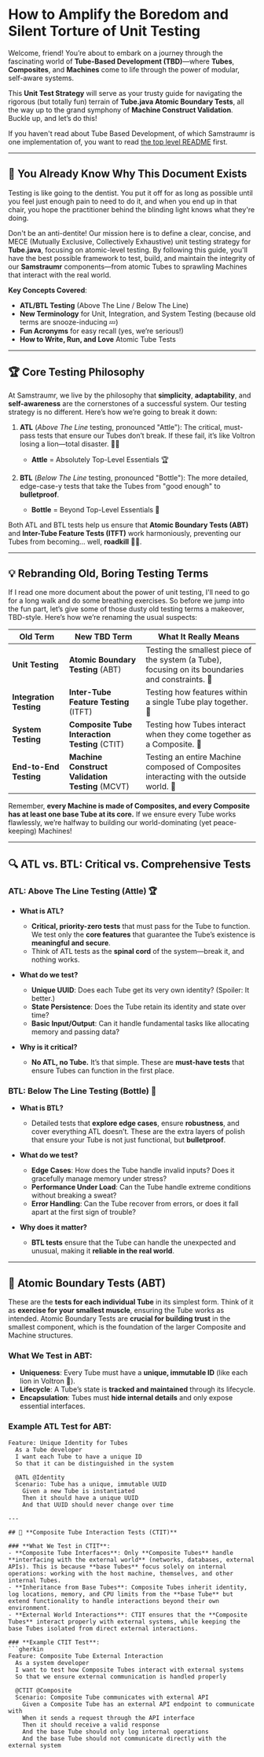 # How to Amplify the Boredom and Silent Torture of Unit Testing

Welcome, friend! You’re about to embark on a journey through the fascinating world of **Tube-Based Development (TBD)**—where **Tubes**, **Composites**, and **Machines** come to life through the power of modular, self-aware systems.

This **Unit Test Strategy** will serve as your trusty guide for navigating the rigorous (but totally fun) terrain of **Tube.java Atomic Boundary Tests**, all the way up to the grand symphony of **Machine Construct Validation**. Buckle up, and let’s do this!

If you haven't read about Tube Based Development, of which Samstraumr is one implementation of, you want to read [the top level README](../../README.md) first.

---

## 🌟 **You Already Know Why This Document Exists**

Testing is like going to the dentist. You put it off for as long as possible until you feel just enough pain to need to do it, and when you end up in that chair, you hope the practitioner behind the blinding light knows what they're doing.

Don't be an anti-dentite! Our mission here is to define a clear, concise, and MECE (Mutually Exclusive, Collectively Exhaustive) unit testing strategy for **Tube.java**, focusing on atomic-level testing. By following this guide, you'll have the best possible framework to test, build, and maintain the integrity of our **Samstraumr** components—from atomic Tubes to sprawling Machines that interact with the real world.

**Key Concepts Covered**:
- **ATL/BTL Testing** (Above The Line / Below The Line)
- **New Terminology** for Unit, Integration, and System Testing (because old terms are snooze-inducing 💤)
- **Fun Acronyms** for easy recall (yes, we’re serious!)
- **How to Write, Run, and Love** Atomic Tube Tests

---

## 🏆 **Core Testing Philosophy**

At Samstraumr, we live by the philosophy that **simplicity**, **adaptability**, and **self-awareness** are the cornerstones of a successful system. Our testing strategy is no different. Here’s how we’re going to break it down:

1. **ATL** (*Above The Line* testing, pronounced "Attle"): The critical, must-pass tests that ensure our Tubes don’t break. If these fail, it’s like Voltron losing a lion—total disaster. 🦁🚫
   - **Attle** = Absolutely Top-Level Essentials 🏆

2. **BTL** (*Below The Line* testing, pronounced "Bottle"): The more detailed, edge-case-y tests that take the Tubes from "good enough" to **bulletproof**.
   - **Bottle** = Beyond Top-Level Essentials 🍾

Both ATL and BTL tests help us ensure that **Atomic Boundary Tests (ABT)** and **Inter-Tube Feature Tests (ITFT)** work harmoniously, preventing our Tubes from becoming… well, **roadkill** 🦔🚗.

---

## 💡 **Rebranding Old, Boring Testing Terms**

If I read one more document about the power of unit testing, I'll need to go for a long walk and do some breathing exercises. So before we jump into the fun part, let’s give some of those dusty old testing terms a makeover, TBD-style. Here’s how we’re renaming the usual suspects:

| Old Term               | New TBD Term                                 | What It Really Means                                                  |
|------------------------|----------------------------------------------|-----------------------------------------------------------------------|
| **Unit Testing**        | **Atomic Boundary Testing** (ABT)            | Testing the smallest piece of the system (a Tube), focusing on its boundaries and constraints. 🚀 |
| **Integration Testing** | **Inter-Tube Feature Testing** (ITFT)        | Testing how features within a single Tube play together. 🤝              |
| **System Testing**      | **Composite Tube Interaction Testing** (CTIT)| Testing how Tubes interact when they come together as a Composite. 🧩   |
| **End-to-End Testing**  | **Machine Construct Validation Testing** (MCVT) | Testing an entire Machine composed of Composites interacting with the outside world. 🤖 |

Remember, **every Machine is made of Composites, and every Composite has at least one base Tube at its core.** If we ensure every Tube works flawlessly, we’re halfway to building our world-dominating (yet peace-keeping) Machines!

---

## 🔍 **ATL vs. BTL: Critical vs. Comprehensive Tests**

### **ATL: Above The Line Testing (Attle) 🏆**
- **What is ATL?**
  - **Critical, priority-zero tests** that must pass for the Tube to function. We test only the **core features** that guarantee the Tube’s existence is **meaningful and secure**.
  - Think of ATL tests as the **spinal cord** of the system—break it, and nothing works.

- **What do we test?**
  - **Unique UUID**: Does each Tube get its very own identity? (Spoiler: It better.)
  - **State Persistence**: Does the Tube retain its identity and state over time?
  - **Basic Input/Output**: Can it handle fundamental tasks like allocating memory and passing data?

- **Why is it critical?**
  - **No ATL, no Tube.** It’s that simple. These are **must-have tests** that ensure Tubes can function in the first place.

### **BTL: Below The Line Testing (Bottle) 🍾**
- **What is BTL?**
  - Detailed tests that **explore edge cases**, ensure **robustness**, and cover everything ATL doesn’t. These are the extra layers of polish that ensure your Tube is not just functional, but **bulletproof**.

- **What do we test?**
  - **Edge Cases**: How does the Tube handle invalid inputs? Does it gracefully manage memory under stress?
  - **Performance Under Load**: Can the Tube handle extreme conditions without breaking a sweat?
  - **Error Handling**: Can the Tube recover from errors, or does it fall apart at the first sign of trouble?

- **Why does it matter?**
  - **BTL tests** ensure that the Tube can handle the unexpected and unusual, making it **reliable in the real world**.

---

## 🧩 **Atomic Boundary Tests (ABT)**

These are the **tests for each individual Tube** in its simplest form. Think of it as **exercise for your smallest muscle**, ensuring the Tube works as intended. Atomic Boundary Tests are **crucial for building trust** in the smallest component, which is the foundation of the larger Composite and Machine structures.

### **What We Test in ABT**:
- **Uniqueness**: Every Tube must have a **unique, immutable ID** (like each lion in Voltron 🦁).
- **Lifecycle**: A Tube’s state is **tracked and maintained** through its lifecycle.
- **Encapsulation**: Tubes must **hide internal details** and only expose essential interfaces.

### **Example ATL Test for ABT**:
```gherkin
Feature: Unique Identity for Tubes
  As a Tube developer
  I want each Tube to have a unique ID
  So that it can be distinguished in the system

  @ATL @Identity
  Scenario: Tube has a unique, immutable UUID
    Given a new Tube is instantiated
    Then it should have a unique UUID
    And that UUID should never change over time

---

## 🧩 **Composite Tube Interaction Tests (CTIT)**

### **What We Test in CTIT**:
- **Composite Tube Interfaces**: Only **Composite Tubes** handle **interfacing with the external world** (networks, databases, external APIs). This is because **base Tubes** focus solely on internal operations: working with the host machine, themselves, and other internal Tubes.
- **Inheritance from Base Tubes**: Composite Tubes inherit identity, log locations, memory, and CPU limits from the **base Tube** but extend functionality to handle interactions beyond their own environment.
- **External World Interactions**: CTIT ensures that the **Composite Tubes** interact properly with external systems, while keeping the base Tubes isolated from direct external interactions.

### **Example CTIT Test**:
```gherkin
Feature: Composite Tube External Interaction
  As a system developer
  I want to test how Composite Tubes interact with external systems
  So that we ensure external communication is handled properly

  @CTIT @Composite
  Scenario: Composite Tube communicates with external API
    Given a Composite Tube has an external API endpoint to communicate with
    When it sends a request through the API interface
    Then it should receive a valid response
    And the base Tube should only log internal operations
    And the base Tube should not communicate directly with the external system
